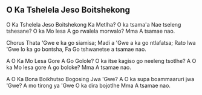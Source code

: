 ## O Ka Tshelela Jeso Boitshekong

O Ka Tshelela Jeso Boitshekong Ka Metlha?
O ka tsama'a Nae tseleng tshesane?
O ka Mo lesa A go rwalela morwalo?
Mma A tsamae nao.

Chorus
Thata 'Gwe e ka go siamisa;
Madi a 'Gwe a ka go ntlafatsa;
Rato lwa 'Gwe lo ka go bontsha,
Fa Go tshwanetse a tsamae nao.

A O Ka Mo Lesa Gore A Go Golole?
O ka itse kagiso go neeleng tsotlhe?
A O ka Mo lesa gore A go boloke?
Mma A tsamae nao.

A O Ka Bona Boikhutso Bogosing Jwa 'Gwe?
A O ka supa boammaaruri jwa 'Gwe?
A mo tirong ya 'Gwe O ka dira bojotlhe
Mma A tsamae nao.


